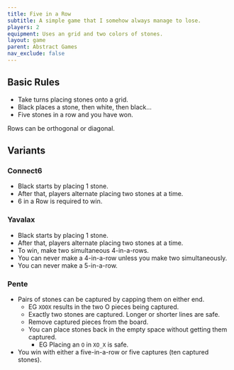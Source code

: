 ```yaml
---
title: Five in a Row
subtitle: A simple game that I somehow always manage to lose.
players: 2
equipment: Uses an grid and two colors of stones.
layout: game
parent: Abstract Games
nav_exclude: false
---
```



## Basic Rules

- Take turns placing stones onto a grid.
- Black places a stone, then white, then black...
- Five stones in a row and you have won.

Rows can be orthogonal or diagonal.


## Variants

### Connect6

- Black starts by placing 1 stone.
- After that, players alternate placing two stones at a time.
- 6 in a Row is required to win.


### Yavalax

- Black starts by placing 1 stone.
- After that, players alternate placing two stones at a time.
- To win, make two simultaneous 4-in-a-rows.
- You can never make a 4-in-a-row unless you make two simultaneously.
- You can never make a 5-in-a-row.


### Pente

- Pairs of stones can be captured by capping them on either end. 
    - EG `XOOX` results in the two O pieces being captured.
    - Exactly two stones are captured. Longer or shorter lines are safe.
    - Remove captured pieces from the board.
    - You can place stones back in the empty space without getting them captured.
        - EG Placing an `O` in `XO_X` is safe. 
- You win with either a five-in-a-row or five captures (ten captured stones).



<!--
https://boardgamegeek.com/boardgame/22847/connect6
https://boardgamegeek.com/thread/1378520/good-elegant-fair-n-row-game

https://boardgamegeek.com/boardgame/1295/pente
https://boardgamegeek.com/boardgame/11930/renju
https://boardgamegeek.com/boardgame/33767/yavalath

https://en.wikipedia.org/wiki/M,n,k-game


-->